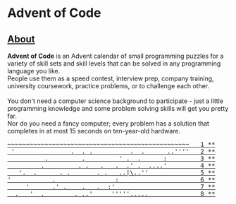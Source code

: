 # Advent of Code

## [About](https://adventofcode.com/2021/about)

**Advent of Code** is an Advent calendar of small programming puzzles for a variety of skill sets and skill levels that can be solved in any programming language you like.<br />
People use them as a speed contest, interview prep, company training, university coursework, practice problems, or to challenge each other.<br />
<br />
You don't need a computer science background to participate - just a little programming knowledge and some problem solving skills will get you pretty far.<br />
Nor do you need a fancy computer; every problem has a solution that completes in at most 15 seconds on ten-year-old hardware.

<pre>
<a href="https://adventofcode.com/2021/day/1">~~~~~~~~~~~~~~~~~~~~~~~~~~~~~~~~~~~~~~~~~~~~~~~~~   1 **</a>
<a href="https://adventofcode.com/2021/day/2"> '               .  . .          .  .      ..''''   2 **</a>
<a href="https://adventofcode.com/2021/day/3">          .         .         ' .  .      :         3 **</a>
<a href="https://adventofcode.com/2021/day/4">         .         . .   .   .  .' .  ....'         4 **</a>
<a href="https://adventofcode.com/2021/day/5">   '.  .      . .       . .   ..|\..''              5 **</a>
<a href="https://adventofcode.com/2021/day/6">'           .                :                      6 **</a>
<a href="https://adventofcode.com/2021/day/7">     '      .' .    .   .  :'                       7 **</a>
<a href="https://adventofcode.com/2021/day/8">  .   '  .        . ..'     '''''.....              8 **</a>
</pre>
